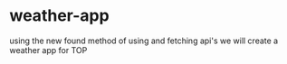 # weather-app

using the new found method of using and fetching api's we will create a weather app for TOP
